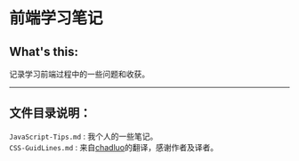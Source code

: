 # 前端学习笔记



## What's this:

记录学习前端过程中的一些问题和收获。

---------------

## 文件目录说明：
  `JavaScript-Tips.md` : 我个人的一些笔记。  
  `CSS-GuidLines.md` : 来自[chadluo](https://github.com/chadluo)的翻译，感谢作者及译者。  
